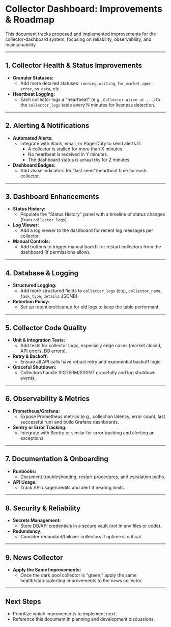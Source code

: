 # Collector Dashboard: Improvements & Roadmap

This document tracks proposed and implemented improvements for the collector-dashboard system, focusing on reliability, observability, and maintainability.

---

## 1. Collector Health & Status Improvements
- **Granular Statuses:**
  - Add more detailed statuses: `running`, `waiting_for_market_open`, `error`, `no_data`, etc.
- **Heartbeat Logging:**
  - Each collector logs a "heartbeat" (e.g., `Collector alive at ...`) to the `collector_logs` table every N minutes for liveness detection.

---

## 2. Alerting & Notifications
- **Automated Alerts:**
  - Integrate with Slack, email, or PagerDuty to send alerts if:
    - A collector is stalled for more than X minutes.
    - No heartbeat is received in Y minutes.
    - The dashboard status is `unhealthy` for Z minutes.
- **Dashboard Badges:**
  - Add visual indicators for "last seen"/heartbeat time for each collector.

---

## 3. Dashboard Enhancements
- **Status History:**
  - Populate the "Status History" panel with a timeline of status changes (from `collector_logs`).
- **Log Viewer:**
  - Add a log viewer to the dashboard for recent log messages per collector.
- **Manual Controls:**
  - Add buttons to trigger manual backfill or restart collectors from the dashboard (if permissions allow).

---

## 4. Database & Logging
- **Structured Logging:**
  - Add more structured fields to `collector_logs` (e.g., `collector_name`, `task_type`, `details` JSONB).
- **Retention Policy:**
  - Set up retention/cleanup for old logs to keep the table performant.

---

## 5. Collector Code Quality
- **Unit & Integration Tests:**
  - Add tests for collector logic, especially edge cases (market closed, API errors, DB errors).
- **Retry & Backoff:**
  - Ensure all API calls have robust retry and exponential backoff logic.
- **Graceful Shutdown:**
  - Collectors handle SIGTERM/SIGINT gracefully and log shutdown events.

---

## 6. Observability & Metrics
- **Prometheus/Grafana:**
  - Expose Prometheus metrics (e.g., collection latency, error count, last successful run) and build Grafana dashboards.
- **Sentry or Error Tracking:**
  - Integrate with Sentry or similar for error tracking and alerting on exceptions.

---

## 7. Documentation & Onboarding
- **Runbooks:**
  - Document troubleshooting, restart procedures, and escalation paths.
- **API Usage:**
  - Track API usage/credits and alert if nearing limits.

---

## 8. Security & Reliability
- **Secrets Management:**
  - Store DB/API credentials in a secure vault (not in env files or code).
- **Redundancy:**
  - Consider redundant/failover collectors if uptime is critical.

---

## 9. News Collector
- **Apply the Same Improvements:**
  - Once the dark pool collector is "green," apply the same health/status/alerting improvements to the news collector.

---

## Next Steps
- Prioritize which improvements to implement next.
- Reference this document in planning and development discussions. 